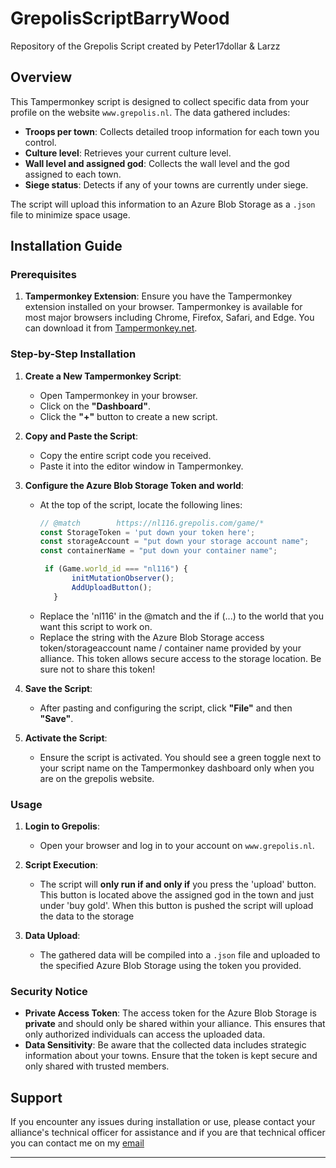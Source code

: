 # GrepolisScriptBarryWood
Repository of the Grepolis Script created by Peter17dollar &amp; Larzz


## Overview
This Tampermonkey script is designed to collect specific data from your profile on the website `www.grepolis.nl`. The data gathered includes:

- **Troops per town**: Collects detailed troop information for each town you control.
- **Culture level**: Retrieves your current culture level.
- **Wall level and assigned god**: Collects the wall level and the god assigned to each town.
- **Siege status**: Detects if any of your towns are currently under siege.

The script will upload this information to an Azure Blob Storage as a `.json` file to minimize space usage. 

## Installation Guide

### Prerequisites
1. **Tampermonkey Extension**: Ensure you have the Tampermonkey extension installed on your browser. Tampermonkey is available for most major browsers including Chrome, Firefox, Safari, and Edge. You can download it from [Tampermonkey.net](https://www.tampermonkey.net/).

### Step-by-Step Installation

1. **Create a New Tampermonkey Script**:
   - Open Tampermonkey in your browser.
   - Click on the **"Dashboard"**.
   - Click the **"+"** button to create a new script.

2. **Copy and Paste the Script**:
   - Copy the entire script code you received.
   - Paste it into the editor window in Tampermonkey.

3. **Configure the Azure Blob Storage Token and world**:
   - At the top of the script, locate the following lines:
     ```javascript
     // @match        https://nl116.grepolis.com/game/*
     const StorageToken = 'put down your token here';
     const storageAccount = "put down your storage account name";
     const containerName = "put down your container name";
     
      if (Game.world_id === "nl116") {
            initMutationObserver();
            AddUploadButton();
        }

     
     ```
   - Replace the 'nl116' in the @match and the if (...) to the world that you want this script to work on.
   - Replace the string with the Azure Blob Storage access token/storageaccount name / container name provided by your alliance. This token allows secure access to the storage location. Be sure not to share this token!
  

4. **Save the Script**:
   - After pasting and configuring the script, click **"File"** and then **"Save"**.

5. **Activate the Script**:
   - Ensure the script is activated. You should see a green toggle next to your script name on the Tampermonkey dashboard only when you are on the grepolis website.

### Usage

1. **Login to Grepolis**:
   - Open your browser and log in to your account on `www.grepolis.nl`.

2. **Script Execution**:
   - The script will **only run if and only if** you press the 'upload' button. This button is located above the assigned god in the town and just under 'buy gold'. When this button is pushed the script will upload the data to the storage

3. **Data Upload**:
   - The gathered data will be compiled into a `.json` file and uploaded to the specified Azure Blob Storage using the token you provided.

### Security Notice

- **Private Access Token**: The access token for the Azure Blob Storage is **private** and should only be shared within your alliance. This ensures that only authorized individuals can access the uploaded data.
- **Data Sensitivity**: Be aware that the collected data includes strategic information about your towns. Ensure that the token is kept secure and only shared with trusted members.

## Support
If you encounter any issues during installation or use, please contact your alliance's technical officer for assistance and if you are that technical officer you can contact me on my [email](mailto:peter17dollargaming@gmail.com)

---

